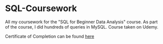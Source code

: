 # SQL-Coursework
All my coursework for the "SQL for Beginner Data Analysis" course. As part of the course, I did hundreds of queries in MySQL. Course taken on Udemy. 

Certificate of Completion can be found [here](https://www.udemy.com/certificate/UC-85RZKYP1/) 
